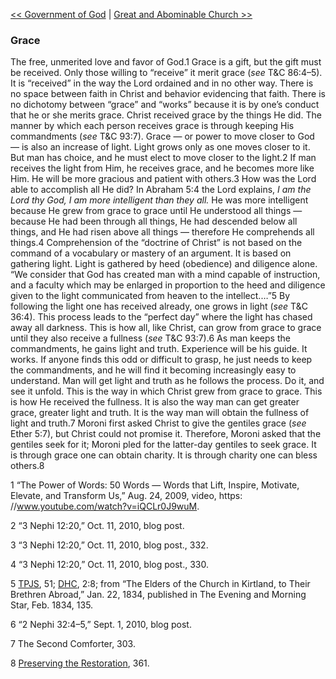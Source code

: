 [<< Government of God](Government%20of%20God.md)  |  [Great and Abominable Church >>](Great%20and%20Abominable%20Church.md)

### Grace
The free, unmerited love and favor of God.1 Grace is a gift, but the gift must be received. Only those willing to “receive” it merit grace (*see* T&C 86:4–5). It is “received” in the way the Lord ordained and in no other way. There is no space between faith in Christ and behavior evidencing that faith. There is no dichotomy between “grace” and “works” because it is by one’s conduct that he or she merits grace. Christ received grace by the things He did. The manner by which each person receives grace is through keeping His commandments (*see* T&C 93:7). Grace — or power to move closer to God — is also an increase of light. Light grows only as one moves closer to it. But man has choice, and he must elect to move closer to the light.2 If man receives the light from Him, he receives grace, and he becomes more like Him. He will be more gracious and patient with others.3 How was the Lord able to accomplish all He did? In Abraham 5:4 the Lord explains, *I am the Lord thy God, I am more intelligent than they all.* He was more intelligent because He grew from grace to grace until He understood all things — because He had been through all things, He had descended below all things, and He had risen above all things — therefore He comprehends all things.4 Comprehension of the “doctrine of Christ” is not based on the command of a vocabulary or mastery of an argument. It is based on gathering light. Light is gathered by heed (obedience) and diligence alone. “We consider that God has created man with a mind capable of instruction, and a faculty which may be enlarged in proportion to the heed and diligence given to the light communicated from heaven to the intellect.…”5 By following the light one has received already, one grows in light (*see* T&C 36:4). This process leads to the “perfect day” where the light has chased away all darkness. This is how all, like Christ, can grow from grace to grace until they also receive a fullness (*see* T&C 93:7).6 As man keeps the commandments, he gains light and truth. Experience will be his guide. It works. If anyone finds this odd or difficult to grasp, he just needs to keep the commandments, and he will find it becoming increasingly easy to understand. Man will get light and truth as he follows the process. Do it, and see it unfold. This is the way in which Christ grew from grace to grace. This is how He received the fullness. It is also the way man can get greater grace, greater light and truth. It is the way man will obtain the fullness of light and truth.7 Moroni first asked Christ to give the gentiles grace (*see* Ether 5:7), but Christ could not promise it. Therefore, Moroni asked that the gentiles seek for it; Moroni pled for the latter-day gentiles to seek grace. It is through grace one can obtain charity. It is through charity one can bless others.8



1 “The Power of Words: 50 Words — Words that Lift, Inspire, Motivate, Elevate, and Transform Us,” Aug. 24, 2009, video, https: //www.youtube.com/watch?v=iQCLr0J9wuM.


2 “3 Nephi 12:20,” Oct. 11, 2010, blog post.


3 “3 Nephi 12:20,” Oct. 11, 2010, blog post., 332.


4 “3 Nephi 12:20,” Oct. 11, 2010, blog post., 330.


5
[TPJS](#), 51; [DHC](#), 2:8; from “The Elders of the Church in Kirtland, to Their Brethren Abroad,” Jan. 22, 1834, published in The Evening and Morning Star, Feb. 1834, 135.


6 “2 Nephi 32:4–5,” Sept. 1, 2010, blog post.


7 The Second Comforter, 303.


8
[Preserving the Restoration](#), 361.